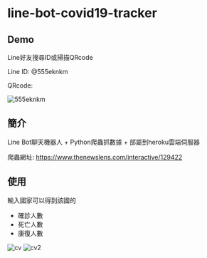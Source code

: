 # line-bot-covid19-tracker
## Demo
Line好友搜尋ID或掃描QRcode

Line ID: @555eknkm

QRcode:

![555eknkm](https://user-images.githubusercontent.com/43400890/150499523-48abbabb-6149-4bfc-97fc-6a72cfc3f1c4.png)

## 簡介
Line Bot聊天機器人 + Python爬蟲抓數據 + 部屬到heroku雲端伺服器

爬蟲網址: https://www.thenewslens.com/interactive/129422

## 使用
輸入國家可以得到該國的
- 確診人數
- 死亡人數
- 康復人數

![cv](https://user-images.githubusercontent.com/43400890/150502655-9ecbe05b-aec3-4798-9705-8b56557881b8.PNG)
![cv2](https://user-images.githubusercontent.com/43400890/150502662-5320d735-a7fc-4239-a66b-ec4f5b3e8f0f.PNG)
